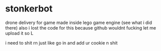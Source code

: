 # stonkerbot
drone delivery for game made inside lego game engine (see what i did there)
also i lost the code for this because github wouldnt fucking let me upload it so L

i need to shit rn
just like go in and add ur cookie n shit
